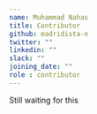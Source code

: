 ```yaml
---
name: Muhammad Nahas
title: Contributor
github: madridista-n
twitter: ""
linkedin: ""
slack: ""
joining_date: ""
role : contributor
---
```


Still waiting for this
